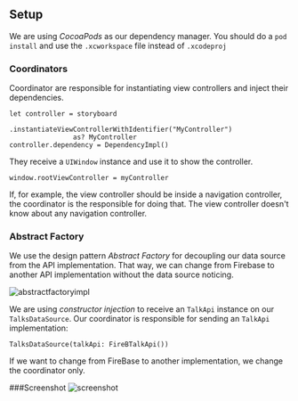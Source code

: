 ## Setup
We are using *CocoaPods* as our dependency manager.
You should do a ```pod install``` and use the ```.xcworkspace``` file instead of ```.xcodeproj```

### Coordinators
Coordinator are responsible for instantiating view controllers and inject their dependencies.

```
let controller = storyboard
                .instantiateViewControllerWithIdentifier("MyController")
                as? MyController
controller.dependency = DependencyImpl()                
```
They receive a ```UIWindow``` instance and use it to show the controller.

```
window.rootViewController = myController
```
If, for example, the view controller should be inside a navigation controller, the coordinator is the responsible for doing that. The view controller doesn't know about any navigation controller.

### Abstract Factory
We use the design pattern *Abstract Factory* for decoupling our data source from the API implementation. That way, we can change from Firebase to another API implementation without the data source noticing.

![abstractfactoryimpl](https://cloud.githubusercontent.com/assets/1819682/16266394/03a67e7a-385b-11e6-8cf4-ff3e21e627da.png)

We are using *constructor injection* to receive an ```TalkApi``` instance on our ```TalksDataSource```. Our coordinator is responsible for sending an ```TalkApi``` implementation:
```
TalksDataSource(talkApi: FireBTalkApi())
```
If we want to change from FireBase to another implementation, we change the coordinator only.

###Screenshot
![screenshot](https://cloud.githubusercontent.com/assets/1819682/16266863/4e40dd98-385d-11e6-8bc0-f0a2ee43dcd9.png)
